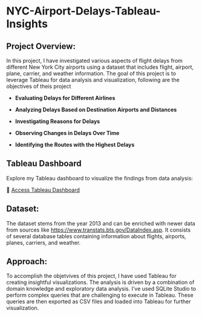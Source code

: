 # NYC-Airport-Delays-Tableau-Insights

## Project Overview:

In this project, I have investigated various aspects of flight delays from different New York City airports using a dataset that includes flight, airport, plane, carrier, and weather information. The goal of this project is to leverage Tableau for data analysis and visualization, following are the objectives of theis project 

- **Evaluating Delays for Different Airlines**

- **Analyzing Delays Based on Destination Airports and Distances**

- **Investigating Reasons for Delays**

- **Observing Changes in Delays Over Time**

- **Identifying the Routes with the Highest Delays**

## Tableau Dashboard

Explore my Tableau dashboard to visualize the findings from data analysis:

🔗 [Access Tableau Dashboard](https://public.tableau.com/app/profile/yashwanth.thonukunuru/viz/FlightsDelayatNYCAirport-Final/TheAirlinesStory?publish=yes)


## Dataset:

The dataset stems from the year 2013 and can be enriched with newer data from sources like https://www.transtats.bts.gov/DataIndex.asp. It consists of several database tables containing information about flights, airports, planes, carriers, and weather.

## Approach:

To accomplish the objetvives of this project, I have used Tableau for creating insightful visualizations. The analysis is driven by a combination of domain knowledge and exploratory data analysis. I've used SQLite Studio to perform complex queries that are challenging to execute in Tableau. These queries are then exported as CSV files and loaded into Tableau for further visualization.

